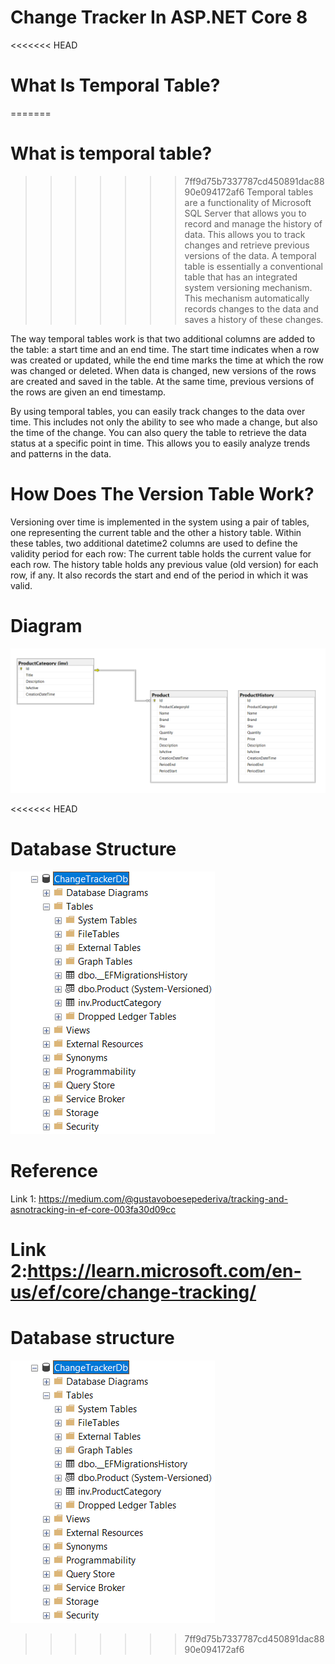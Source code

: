 # Change Tracker In ASP.NET Core 8

<<<<<<< HEAD
# What Is Temporal Table?
=======
# What is temporal table?
>>>>>>> 7ff9d75b7337787cd450891dac8890e094172af6
Temporal tables are a functionality of Microsoft SQL Server that allows you to record and manage the history of data. This allows you to track changes and retrieve previous versions of the data. A temporal table is essentially a conventional table that has an integrated system versioning mechanism. This mechanism automatically records changes to the data and saves a history of these changes.

The way temporal tables work is that two additional columns are added to the table: a start time and an end time. The start time indicates when a row was created or updated, while the end time marks the time at which the row was changed or deleted. When data is changed, new versions of the rows are created and saved in the table. At the same time, previous versions of the rows are given an end timestamp.

By using temporal tables, you can easily track changes to the data over time. This includes not only the ability to see who made a change, but also the time of the change. You can also query the table to retrieve the data status at a specific point in time. This allows you to easily analyze trends and patterns in the data.

# How Does The Version Table Work?
Versioning over time is implemented in the system using a pair of tables, one representing the current table and the other a history table. Within these tables, two additional datetime2 columns are used to define the validity period for each row:
The current table holds the current value for each row. The history table holds any previous value (old version) for each row, if any. It also records the start and end of the period in which it was valid.

# Diagram

![Tables Diagram](https://github.com/manajafi/ChangeTracker/blob/master/ChangeTracker/Images/1.png)

<<<<<<< HEAD
# Database Structure

![Tables Diagram](https://github.com/manajafi/ChangeTracker/blob/master/ChangeTracker/Images/2.png)

# Reference

Link 1: https://medium.com/@gustavoboesepederiva/tracking-and-asnotracking-in-ef-core-003fa30d09cc

Link 2:https://learn.microsoft.com/en-us/ef/core/change-tracking/
=======
# Database structure

![Tables Diagram](https://github.com/manajafi/ChangeTracker/blob/master/ChangeTracker/Images/2.png)
>>>>>>> 7ff9d75b7337787cd450891dac8890e094172af6
